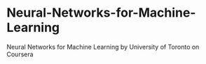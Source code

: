 # Neural-Networks-for-Machine-Learning
Neural Networks for Machine Learning by University of Toronto on Coursera
